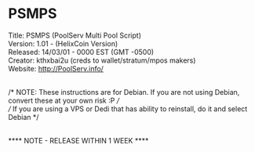 PSMPS
=====
Title: 		PSMPS (PoolServ Multi Pool Script)<br />
Version:	1.01 - (HelixCoin Version)<br />
Released:	14/03/01 - 0000 EST (GMT -0500)<br />
Creator:	kthxbai2u (creds to wallet/stratum/mpos makers)<br />
Website:	http://PoolServ.info/<br /><br />



/* NOTE: These instructions are for Debian. If you are not using Debian, convert these at your own risk :P */<br />
/*            If you are using a VPS or Dedi that has ability to reinstall, do it and select Debian        */<br /><br />

**** NOTE - RELEASE WITHIN 1 WEEK ****<br /><br />
